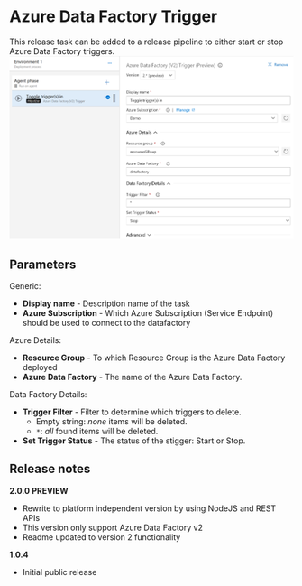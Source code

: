 # Azure Data Factory Trigger

This release task can be added to a release pipeline to either start or stop Azure Data Factory triggers.
![](../images/screenshot-4.png)

## Parameters

Generic:

- **Display name** - Description name of the task
- **Azure Subscription** - Which Azure Subscription (Service Endpoint) should be used to connect to the datafactory

Azure Details:
- **Resource Group** - To which Resource Group is the Azure Data Factory deployed
- **Azure Data Factory** - The name of the Azure Data Factory.

Data Factory Details:
- **Trigger Filter** - Filter to determine which triggers to delete.
    - Empty string: *none* items will be deleted.
    - `*`: *all* found items will be deleted.
- **Set Trigger Status** - The status of the stigger: Start or Stop.

## Release notes

**2.0.0** **PREVIEW**

- Rewrite to platform independent version by using NodeJS and REST APIs
- This version only support Azure Data Factory v2
- Readme updated to version 2 functionality

**1.0.4**
- Initial public release